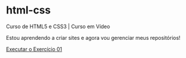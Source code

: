 # html-css
 Curso de HTML5 e CSS3 | Curso em Vídeo

 Estou aprendendo a criar sites e agora vou gerenciar meus repositórios!

 <a href="https://devruanmateus.github.io/html-css/ex01/index.html">Executar o Exercício 01</a>